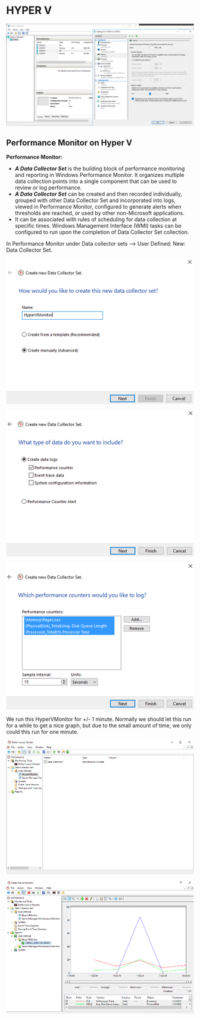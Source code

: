 # HYPER V

![](../../.gitbook/assets/screenshot-2018-11-06-at-11.15.54.png)

## Performance Monitor on Hyper V

**Performance Monitor:** 

* _**A Data Collector Set**_ is the building block of performance monitoring and reporting in Windows Performance Monitor. It organizes multiple data collection points into a single component that can be used to review or log performance.
* _**A Data Collector Set**_ can be created and then recorded individually, grouped with other Data Collector Set and incorporated into logs, viewed in Performance Monitor, configured to generate alerts when thresholds are reached, or used by other non-Microsoft applications.
* It can be associated with rules of scheduling for data collection at specific times. Windows Management Interface \(WMI\) tasks can be configured to run upon the completion of Data Collector Set collection.

In Performance Monitor under Data collector sets --&gt; User Defined: New: Data Collector Set.

![](../../.gitbook/assets/1.PNG)

![](../../.gitbook/assets/2%20%281%29.PNG)

![](../../.gitbook/assets/3.PNG)

  
We run this HyperVMonitor for +/- 1 minute. Normally we should let this run for a while to get a nice graph, but due to the small amount of time, we only could this run for one minute.

![](../../.gitbook/assets/4.PNG)

![Performance Monitor Graph](../../.gitbook/assets/5%20%281%29.PNG)

